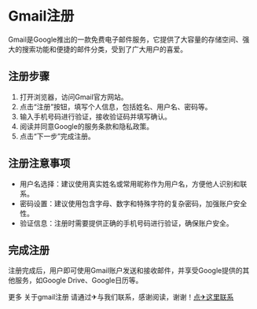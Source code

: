 # Gmail注册

Gmail是Google推出的一款免费电子邮件服务，它提供了大容量的存储空间、强大的搜索功能和便捷的邮件分类，受到了广大用户的喜爱。

## 注册步骤

1. 打开浏览器，访问Gmail官方网站。
2. 点击“注册”按钮，填写个人信息，包括姓名、用户名、密码等。
3. 输入手机号码进行验证，接收验证码并填写确认。
4. 阅读并同意Google的服务条款和隐私政策。
5. 点击“下一步”完成注册。

## 注册注意事项

- 用户名选择：建议使用真实姓名或常用昵称作为用户名，方便他人识别和联系。
- 密码设置：建议使用包含字母、数字和特殊字符的复杂密码，加强账户安全性。
- 验证信息：注册时需要提供正确的手机号码进行验证，确保账户安全。

## 完成注册

注册完成后，用户即可使用Gmail账户发送和接收邮件，并享受Google提供的其他服务，如Google Drive、Google日历等。

更多 关于gmail注册 请通过✈与我们联系，感谢阅读，谢谢！[点✈这里联系](https://t.me/gngwzh)